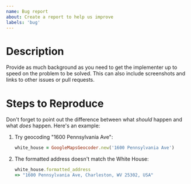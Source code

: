 ```yaml
---
name: Bug report
about: Create a report to help us improve
labels: 'bug'
---
```


# Description

Provide as much background as you need to get the implementer up to speed on the problem to be solved. This can also include screenshots and links to other issues or pull requests.

# Steps to Reproduce

Don't forget to point out the difference between what *should* happen and what *does* happen. Here's an example:

1. Try geocoding "1600 Pennsylvania Ave":
    ```ruby
    white_house = GoogleMapsGeocoder.new('1600 Pennsylvania Ave')
    ```
2. The formatted address doesn't match the White House:
   ```ruby
   white_house.formatted_address
   => "1600 Pennsylvania Ave, Charleston, WV 25302, USA"
   ```

